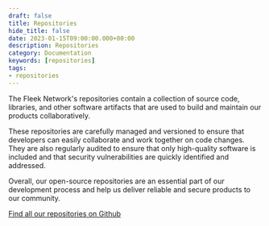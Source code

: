 ```yaml
---
draft: false
title: Repositories
hide_title: false
date: 2023-01-15T09:00:00.000+00:00
description: Repositories
category: Documentation
keywords: [repositories]
tags:
- repositories
---
```


The Fleek Network's repositories contain a collection of source code, libraries, and other software artifacts that are used to build and maintain our products collaboratively.

These repositories are carefully managed and versioned to ensure that developers can easily collaborate and work together on code changes. They are also regularly audited to ensure that only high-quality software is included and that security vulnerabilities are quickly identified and addressed.

Overall, our open-source repositories are an essential part of our development process and help us deliver reliable and secure products to our community.

[Find all our repositories on Github](https://github.com/fleek-network/)